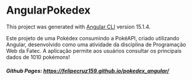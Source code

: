 # AngularPokedex

This project was generated with [Angular CLI](https://github.com/angular/angular-cli) version 15.1.4.

Este projeto de uma Pokédex consumindo a PokéAPI, criado utilizando Angular, desenvolvido como uma atividade da disciplina de Programação Web da Fatec. A aplicação permite aos usuários consultar os principais dados de 1010 pokémons!

##### Github Pages: https://felipecruz159.github.io/pokedex_angular/
